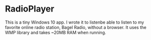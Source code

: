 # RadioPlayer
This is a tiny Windows 10 app.
I wrote it to listenbe able to listen to my favorite online radio station, Bagel Radio, without a browser. 
It uses the WMP library and takes ~20MB RAM when running.
